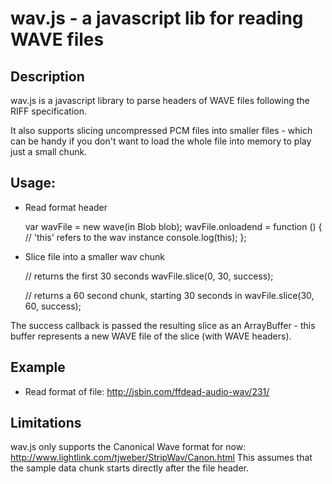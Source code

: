 wav.js - a javascript lib for reading WAVE files
======

Description
-----
wav.js is a javascript library to parse headers of WAVE files following the RIFF specification.

It also supports slicing uncompressed PCM files into smaller files - which can be handy if you don't want to load the whole file into memory to play just a small chunk.

Usage:
----

* Read format header

    var wavFile = new wave(in Blob blob);
    wavFile.onloadend = function () {
        // 'this' refers to the wav instance
        console.log(this);
    }; 

* Slice file into a smaller wav chunk

    // returns the first 30 seconds 
    wavFile.slice(0, 30, success); 

    // returns a 60 second chunk, starting 30 seconds in
    wavFile.slice(30, 60, success); 

The success callback is passed the resulting slice as an ArrayBuffer - this buffer represents a new WAVE file of the slice (with WAVE headers).


Example
-----

* Read format of file: http://jsbin.com/ffdead-audio-wav/231/


Limitations
-----
wav.js only supports the Canonical Wave format for now: http://www.lightlink.com/tjweber/StripWav/Canon.html
This assumes that the sample data chunk starts directly after the file header.